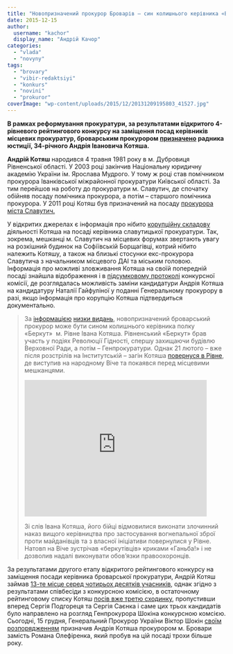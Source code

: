 ```yaml
---
title: "Новопризначений прокурор Броварів – син колишнього керівника «Беркуту»?"
date: 2015-12-15
author: 
  username: "kachor"
  display_name: "Андрій Качор"
categories: 
  - "vlada"
  - "novyny"
tags: 
  - "brovary"
  - "vibir-redaktsiyi"
  - "konkurs"
  - "novini"
  - "prokuror"
coverImage: "wp-content/uploads/2015/12/20131209195803_41527.jpg"
---
```


**В рамках реформування прокуратури, за результатами відкритого 4-рівневого рейтингового конкурсу на заміщення посад керівників місцевих прокуратур, броварським прокурором [призначено](http://kobl.gp.gov.ua/ua/pidprko.html?_m=publications&_t=rec&id=120558) радника юстиції, 34-річного Андрія Івановича Котяша.**

**Андрій Котяш** народився 4 травня 1981 року в м. Дубровиця Рівненської області. У 2003 році закінчив Національну юридичну академію України ім. Ярослава Мудрого. У тому ж році став помічником прокурора Іванківської міжрайонної прокуратури Київської області. За тим перейшов на роботу до прокуратури м. Славутич, де спочатку обійняв посаду помічника прокурора, а потім – старшого помічника прокурора. У 2011 році Котяш був призначений на посаду [прокурора міста Славутич.](http://prokuratura-slavutich.com.ua/page/people.html)

У відкритих джерелах є інформація про нібито [корупційну складову](http://antikor.com.ua/articles/932-poreshaem_po-tihomu._mne_uhe_pol-kieva_perezvonilo__zajavil_eks-rukovoditelj_slavutichskoj_militsii_) діяльності Котяша на посаді керівника славутицької прокуратури. Так, зокрема, мешканці м. Славутич на місцевих форумах звертають увагу на розкішний будинок на Софіївській Борщагівці, котрий нібито належить Котяшу, а також на близькі стосунки екс-прокурора Славутича з начальником місцевого ДАІ та міським головою. Інформація про можливі зловживання Котяша на своїй попередній посаді знайшла відображення і в [підсумковому протоколі](http://www.gp.gov.ua/ua/reforms?_m=publications&_t=rec&id=163712) конкурсної комісії, де розглядалась можливість заміни кандидатури Андрія Котяша на кандидатуру Наталії Гайфуліної у поданні Генеральному прокурору в разі, якщо інформація про корупцію Котяша підтвердиться документально.

> За [інформацією](http://prokurorska-pravda.today/article/osobennosti-sobesedovaniya-kto-budet-rukovodit-mestnymi-prokuraturami-kievshiny/) [низки видань](http://zerkalo.mk.ua/novini/reforma-ili-fars-testirovanie-prokurorov-vyxodit-na-finishnuyu-pryamuyu.html), новопризначений броварський прокурор може бути сином колишнього керівника полку «Беркут»  м. Рівне Івана Котяша. Рівненський «Беркут» брав участь у подіях Революції Гідності, спершу захищаючи будівлю Верховної Ради, а потім – Генпрокуратури. Однак 21 лютого – вже після розстрілів на Інститутській – загін Котяша [повернуся в Рівне](http://4vlada.com/rivne/33519), де виступив на народному Віче та покаявся перед місцевими мешканцями.
> 
> <iframe src="https://www.youtube.com/embed/GS0sObaTfHc" width="420" height="315" frameborder="0" allowfullscreen="allowfullscreen"></iframe>
> 
> Зі слів Івана Котяша, його бійці відмовилися виконати злочинний наказ вищого керівництва про застосування вогнепальної зброї проти майданівців та з власної ініціативи повернулися у Рівне. Натовп на Віче зустрічав «беркутівців» криками «Ганьба!» і не дозволив надалі виконувати обов’язки правоохоронців.

За результатами другого етапу відкритого рейтингового конкурсу на заміщення посади керівника броварської прокуратури, Андрій Котяш займав [13-те місце серед чотирьох десятків учасників](http://www.gp.gov.ua/ua/reforms?_m=publications&_t=rec&id=163360), однак згідно з результатами співбесіди з конкурсною комісією, в остаточному рейтинговому списку Котяш [посів вже третю сходинку](http://www.gp.gov.ua/ua/reforms?_m=publications&_t=rec&id=163712), пропустивши вперед Сергія Подгореця та Сергія Саєнка і саме цих трьох кандидатів було направлено на розгляд Генпрокурора Шокіна конкурсною комсією. Сьогодні, 15 грудня, Генеральний Прокурор України Віктор Шокін [своїм розпорядженням](http://www.gp.gov.ua/ua/news.html?_m=publications&_c=view&_t=rec&id=166719) призначив Андрія Котяша прокурором м. Бровари замість Романа Олефіренка, який пробув на цій посаді трохи більше року.
